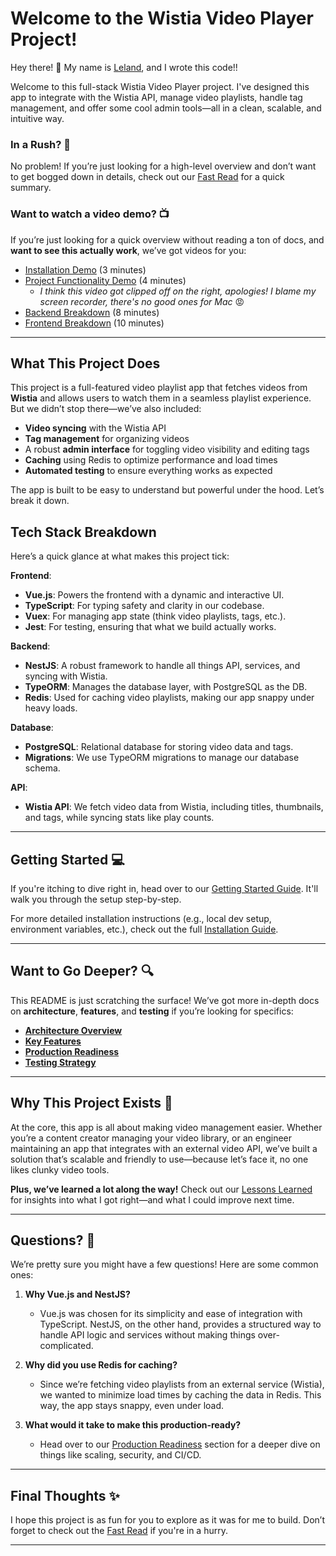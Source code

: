 # Welcome to the Wistia Video Player Project!

Hey there! 👋 My name is [Leland](https://www.linkedin.com/in/lelandwarren/), and I wrote this code!!

Welcome to this full-stack Wistia Video Player project. I've designed this app to integrate with the Wistia API, manage video playlists, handle tag management, and offer some cool admin tools—all in a clean, scalable, and intuitive way.

### In a Rush? 🚀

No problem! If you’re just looking for a high-level overview and don’t want to get bogged down in details, check out our [Fast Read](./FAST_README.md) for a quick summary.

### Want to watch a video demo? 📺

If you’re just looking for a quick overview without reading a ton of docs, and **want to see this actually work**, we’ve got videos for you:

- [Installation Demo](./resources/videos/Installation.mov) (3 minutes)
- [Project Functionality Demo](./resources/videos/Project_Functionality.mov) (4 minutes)
  - _I think this video got clipped off on the right, apologies! I blame my screen recorder, there's no good ones for Mac_ 😡
- [Backend Breakdown](./resources/videos/Backend.mov) (8 minutes)
- [Frontend Breakdown](./resources/videos/Frontend.mov) (10 minutes)

---

## What This Project Does

This project is a full-featured video playlist app that fetches videos from **Wistia** and allows users to watch them in a seamless playlist experience. But we didn’t stop there—we’ve also included:

- **Video syncing** with the Wistia API
- **Tag management** for organizing videos
- A robust **admin interface** for toggling video visibility and editing tags
- **Caching** using Redis to optimize performance and load times
- **Automated testing** to ensure everything works as expected

The app is built to be easy to understand but powerful under the hood. Let’s break it down.

## Tech Stack Breakdown

Here’s a quick glance at what makes this project tick:

**Frontend**:

- **Vue.js**: Powers the frontend with a dynamic and interactive UI.
- **TypeScript**: For typing safety and clarity in our codebase.
- **Vuex**: For managing app state (think video playlists, tags, etc.).
- **Jest**: For testing, ensuring that what we build actually works.

**Backend**:

- **NestJS**: A robust framework to handle all things API, services, and syncing with Wistia.
- **TypeORM**: Manages the database layer, with PostgreSQL as the DB.
- **Redis**: Used for caching video playlists, making our app snappy under heavy loads.

**Database**:

- **PostgreSQL**: Relational database for storing video data and tags.
- **Migrations**: We use TypeORM migrations to manage our database schema.

**API**:

- **Wistia API**: We fetch video data from Wistia, including titles, thumbnails, and tags, while syncing stats like play counts.

---

## Getting Started 💻

If you're itching to dive right in, head over to our [Getting Started Guide](./getting-started/README.md). It'll walk you through the setup step-by-step.

For more detailed installation instructions (e.g., local dev setup, environment variables, etc.), check out the full [Installation Guide](./getting-started/installation.md).

---

## Want to Go Deeper? 🔍

This README is just scratching the surface! We’ve got more in-depth docs on **architecture**, **features**, and **testing** if you’re looking for specifics:

- [**Architecture Overview**](./architecture/README.md)
- [**Key Features**](./features/README.md)
- [**Production Readiness**](./production-readiness/README.md)
- [**Testing Strategy**](./testing/README.md)

---

## Why This Project Exists 🌱

At the core, this app is all about making video management easier. Whether you’re a content creator managing your video library, or an engineer maintaining an app that integrates with an external video API, we’ve built a solution that’s scalable and friendly to use—because let’s face it, no one likes clunky video tools.

**Plus, we’ve learned a lot along the way!** Check out our [Lessons Learned](./lessons-learned/README.md) for insights into what I got right—and what I could improve next time.

---

## Questions? 🤔

We’re pretty sure you might have a few questions! Here are some common ones:

1. **Why Vue.js and NestJS?**

   - Vue.js was chosen for its simplicity and ease of integration with TypeScript. NestJS, on the other hand, provides a structured way to handle API logic and services without making things over-complicated.

2. **Why did you use Redis for caching?**

   - Since we’re fetching video playlists from an external service (Wistia), we wanted to minimize load times by caching the data in Redis. This way, the app stays snappy, even under load.

3. **What would it take to make this production-ready?**
   - Head over to our [Production Readiness](./production-readiness/README.md) section for a deeper dive on things like scaling, security, and CI/CD.

---

## Final Thoughts ✨

I hope this project is as fun for you to explore as it was for me to build. Don’t forget to check out the [Fast Read](./FAST_README.md) if you're in a hurry.

---

